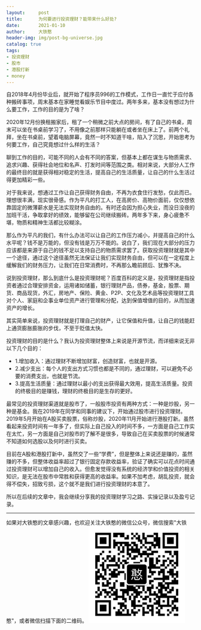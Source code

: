 ```yaml
---
layout:     post
title:      为何要进行投资理财？能带来什么好处?
date:       2021-01-10
author:     大铁憨
header-img: img/post-bg-universe.jpg
catalog: true
tags:
- 投资理财
- 股市
- 港股打新
- money
---
```



自2018年4月份毕业后，就开始了程序员996的工作模式，工作日一直忙于应付各种搬砖事项，周末基本在家睡觉看娱乐节目中度过。两年多来，基本没有想过为什么要工作，工作的目的是为了啥？


2020年12月份换租搬家后，租了一个稍微之前大点的房间，有了自己的书桌，周末可以坐在书桌前学习了，不用像之前那样只能躺在或者坐在床上了。前两个礼拜，坐在书桌前，望着电脑屏幕，竟然一时不知道干啥，陷入了沉思，开始思考为何要工作，自己究竟想过什么样的生活？


聊到工作的目的，可能不同的人会有不同的答案，但基本上都在谋生与物质需求、追求兴趣、获得社会地位和名声、打发时间等范围之类。相对来说，大部分人工作的最终目的就是获得相对稳定的生活，提高自己的生活质量，让自己的什么生活过得更加精彩一些。


对于我来说，想通过工作让自己获得财务自由，不再为衣食住行发愁，仅此而已。理想很丰满，现实很骨感。作为平凡的打工人，在高房价、高物价面前，仅仅想依靠固定的微薄薪水是无法实现财务自由的。有时还会因为担心失业，而没日没夜的加班干活，争取拿好的绩效，能够留在公司继续搬砖。两年多下来，身心疲惫不堪，物质和精神生活都比较糊涂。


那么作为平凡的我们，有什么办法可以让自己的工作压力减小，并提高自己的什么水平呢？钱不是万能的，但没有钱是万万不能的。说白了，我们现在大部分的压力应该都是来源于自己的钱不足以支持自己的物质需求罢了。获取投资理财就是其中一个途径，通过这个途径虽然无法保证让我们实现财务自由，但可以在一定程度上缓解我们的财务压力，让我们在日常消费时，不再那么瞻前顾后、犹豫不决。


说到投资理财，那么到底什么是投资理财呢？百度百科的定义是，投资理财是指投资者通过合理安排资金，运用诸如储蓄，银行理财产品，债券，基金，股票、期货、商品现货，外汇，房地产、保险、黄金、P2P、文化及艺术品等投资理财工具对个人、家庭和企事业单位资产进行管理和分配，达到保值增值的目的，从而加速资产的增长。



其实简单来说，投资理财就是打理自己的财产，让它保值和升值，让自己的钱能赶上通货膨胀膨胀的步伐，不至于贬值太快。


投资理财的目的是什么？我认为投资理财整体上来说是开源节流，而详细来说无非以下几个目的：
* 1.增加收入：通过理财不断增加财富，创造财富，也就是开源。
* 2.减少支出：每个人的支出方式习惯也都是不同的，通过理财，可以避免不必要的消费支出，也就是节流。
* 3.提高生活质量：通过理财以最小的支出获得最大效用，提高生活质量。投资的终极目的是赚钱，理财的终极目的是生存的更好。



最常见的投资理财渠道就是股市了，一般股市投资有两种方式：一种是炒股，另一种是基金。我在2019年在同学和同事的建议下，开始通过股市进行投资理财。2019年5月开始在A股买卖股票，俗称炒股，2020年11月开始进行港股打新。虽然看起来投资时间有一年多了，但实际上自己投入的时间不多，一方面是自己工作实在太忙，另一方面是自己对股市的了解不是很多，导致自己在买卖股票的时候通常不知道如何选股以及何时进行买卖。


目前在A股和港股打新中，虽然交了一些“学费”，但是整体上来说还是赚的，虽然赚的不多，但整体收益率超过了银行固定存款收益率，验证了确实可以花点时间通过投资理财可以增加自己的收入。但愈发觉得没有系统的经济学和价值投资的相关知识，是无法在股市中常胜和获得更高的收益率。如果不加考虑，胡乱投资，就会得不偿失，招致亏损，这个就不是我们进行投资理财的本意了。

所以在后续的文章中，我会继续分享我的投资理财学习之路、实操记录以及盈亏记录。

------------------
如果对大铁憨的文章感兴趣，也欢迎关注大铁憨的微信公众号，微信搜索"大铁憨"，或者微信扫描下面的二维码。
![大铁憨](/img/qrcode_for_gh_datiehanhan.jpg)